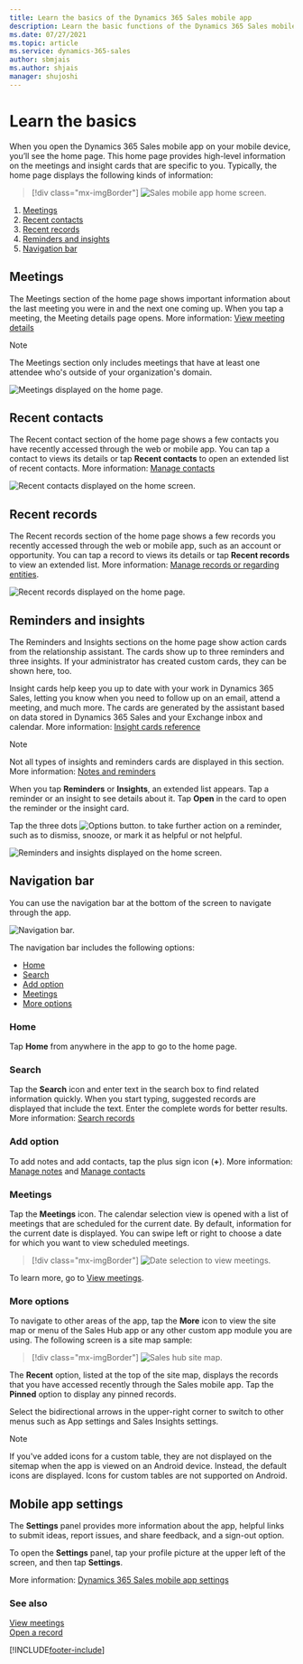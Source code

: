 ```yaml
---
title: Learn the basics of the Dynamics 365 Sales mobile app
description: Learn the basic functions of the Dynamics 365 Sales mobile app.
ms.date: 07/27/2021
ms.topic: article
ms.service: dynamics-365-sales
author: sbmjais
ms.author: shjais
manager: shujoshi
---
```


# Learn the basics

When you open the Dynamics 365 Sales mobile app on your mobile device, you’ll see the home page. This home page provides high-level information on the meetings and insight cards that are specific to you. Typically, the home page displays the following kinds of information:

> [!div class="mx-imgBorder"]
> ![Sales mobile app home screen.](media/sa-home-page-complete.png "Sales mobile app home screen")

1. [Meetings](#meetings)
2. [Recent contacts](#recent-contacts)
3. [Recent records](#recent-records)
4. [Reminders and insights](#reminders-and-insights)
5. [Navigation bar](#navigation-bar)

## Meetings

The Meetings section of the home page shows important information about the last meeting you were in and the next one coming up. When you tap a meeting, the Meeting details page opens. More information: [View meeting details](view-agenda.md#view-meeting-details)

> [!NOTE]
> The Meetings section only includes meetings that have at least one attendee who's outside of your organization's domain.

![Meetings displayed on the home page.](media/sa-home-page.png "Meetings displayed on the home page")

## Recent contacts

The Recent contact section of the home page shows a few contacts you have recently accessed through the web or mobile app. You can tap a contact to views its details or tap  **Recent contacts** to open an extended list of recent contacts. More information: [Manage contacts](create-contact.md)

![Recent contacts displayed on the home screen.](media/sm-contacts-home.png "Recent contacts displayed on the home screen")

## Recent records

The Recent records section of the home page shows a few records you recently accessed through the web or mobile app, such as an account or opportunity. You can tap a record to views its details or tap **Recent records** to view an extended list. More information: [Manage records or regarding entities](open-record.md).

![Recent records displayed on the home page.](media/sm-records-home.png "Recent records displayed on home page")

## Reminders and insights

The Reminders and Insights sections on the home page show action cards from the relationship assistant. The cards show up to three reminders and three insights. If your administrator has created custom cards, they can be shown here, too.

Insight cards help keep you up to date with your work in Dynamics 365 Sales, letting you know when you need to follow up on an email, attend a meeting, and much more. The cards are generated by the assistant based on data stored in Dynamics 365 Sales and your Exchange inbox and calendar. More information: [Insight cards reference](/dynamics365/ai/sales/action-cards-reference)

>[!NOTE]
>Not all types of insights and reminders cards are displayed in this section. More information: [Notes and reminders](open-record.md#notes-and-reminders)

When you tap **Reminders** or **Insights**, an extended list appears. Tap a reminder or an insight to see details about it. Tap **Open** in the card to open the reminder or the insight card.

Tap the three dots ![Options button.](media/sm-options-button.png "Options button") to take further action on a reminder, such as to dismiss, snooze, or mark it as helpful or not helpful.

![Reminders and insights displayed on the home screen.](media/sm-reminders-insights-home.png "Reminders and insights displayed on the home screen")

## Navigation bar

You can use the navigation bar at the bottom of the screen to navigate through the app.

![Navigation bar.](media/sm-navigation-bar.png "Navigation bar")

The navigation bar includes the following options:

- [Home](#home)   
- [Search](#search)   
- [Add option](#add-option)     
- [Meetings](#meetings)
- [More options](#more-options)

### Home

Tap **Home** from anywhere in the app to go to the home page.   

### Search

Tap the **Search** icon and enter text in the search box to find related information quickly. When you start typing, suggested records are displayed that include the text. Enter the complete words for better results. More information: [Search records](search-records.md)

### Add option

To add notes and add contacts, tap the plus sign icon (**+**). More information: [Manage notes](view-edit-add-note.md) and [Manage contacts](create-contact.md)

### Meetings

Tap the **Meetings** icon. The calendar selection view is opened with a list of meetings that are scheduled for the current date. By default, information for the current date is displayed. You can swipe left or right to choose a date for which you want to view scheduled meetings.

> [!div class="mx-imgBorder"]
> ![Date selection to view meetings.](media/sm-agenda-view.png "Date selection to view meetings")   

To learn more, go to [View meetings](view-agenda.md).        

### More options

To navigate to other areas of the app, tap the **More** icon to view the site map or menu of the Sales Hub app or any other custom app module you are using. The following screen is a site map sample:

> [!div class="mx-imgBorder"]
> ![Sales hub site map.](media/sm-sales-hub-site-map.png "Sales hub site map")    

The **Recent** option, listed at the top of the site map, displays the records that you have accessed recently through the Sales mobile app. Tap the **Pinned** option to display any pinned records.

Select the bidirectional arrows in the upper-right corner to switch to other menus such as App settings and Sales Insights settings.

> [!NOTE]
> If you've added icons for a custom table, they are not displayed on the sitemap when the app is viewed on an Android device. Instead, the default icons are displayed. Icons for custom tables are not supported on Android.

## Mobile app settings

The **Settings** panel provides more information about the app, helpful links to submit ideas, report issues, and share feedback, and a sign-out option.

To open the **Settings** panel, tap your profile picture at the upper left of the screen, and then tap **Settings**.

More information: [Dynamics 365 Sales mobile app settings](app-settings.md)


### See also

[View meetings](view-agenda.md)    
[Open a record](open-record.md)


[!INCLUDE[footer-include](../../includes/footer-banner.md)]
